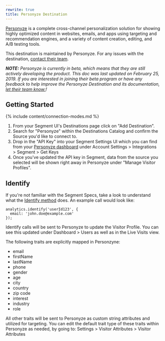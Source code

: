 ```yaml
---
rewrite: true
title: Personyze Destination
---
```

[Personyze](https://www.personyze.com/?utm_source=segmentio&utm_medium=docs&utm_campaign=partners) is a complete cross-channel personalization solution for showing highly optimized content in websites, emails, and apps using targeting and recommendation engines, and a variety of content creation, editing, and A/B testing tools.

This destination is maintained by Personyze. For any issues with the destination, [contact their team](mailto:info@personyze.com).

_**NOTE:** Personyze is currently in beta, which means that they are still actively developing the product. This doc was last updated on February 25, 2019. If you are interested in joining their beta program or have any feedback to help improve the Personyze Destination and its documentation, [let their team know:](mailto:info@personyze.com)!_

## Getting Started

{% include content/connection-modes.md %}

1. From your Segment UI's Destinations page click on "Add Destination".
2. Search for "Personyze" within the Destinations Catalog and confirm the Source you'd like to connect to.
3. Drop in the "API Key" into your Segment Settings UI which you can find from your [Personyze dashboard](https://personyze.com/site/tracker/condition/index#cat=Account%20settings%2FMain%20settings%2FIntegrations/conditions) under Account Settings > Integrations > Segment > Get Keys
4. Once you've updated the API key in Segment, data from the source you selected will be shown right away in Personyze under "Manage Visitor Profiles".


## Identify

If you're not familiar with the Segment Specs, take a look to understand what the [Identify method](https://segment.com/docs/connections/spec/identify/) does. An example call would look like:

```
analytics.identify('userId123', {
  email: 'john.doe@example.com'
});
```

Identify calls will be sent to Personyze to update the Visitor Profile. You can see this updated under Dashboard > Users as well as in the Live Visits view.

The following traits are explicitly mapped in Personzyne:

* email
* firstName
* lastName
* phone
* gender
* age
* city
* country
* zip code
* interest
* industry
* role

All other traits will be sent to Personyze as custom string attributes and utilized for targeting. You can edit the default trait type of these traits within Personyze as needed, by going to:
Settings > Visitor Attributes > Visitor Attributes
